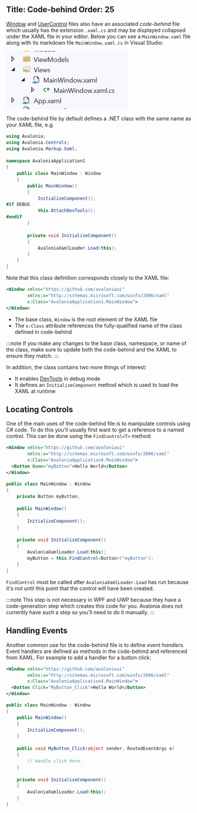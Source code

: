 Title: Code-behind
Order: 25
---

[Window](/docs/window) and [UserControl](/docs/usercontrol) files also have an associated
_code-behind_ file which usually has the extension `.xaml.cs` and may be displayed collapsed under
the XAML file in your editor. Below you can see a `MainWindow.xaml` file along with its markdown
file `MainWindow.xaml.cs` in Visual Studio:

![Code-behind in Visual Studio](images/codebehind-vs.png)

The code-behind file by default defines a .NET class with the same name as your XAML file, e.g.

```csharp
using Avalonia;
using Avalonia.Controls;
using Avalonia.Markup.Xaml;

namespace AvaloniaApplication1
{
    public class MainWindow : Window
    {
        public MainWindow()
        {
            InitializeComponent();
#if DEBUG
            this.AttachDevTools();
#endif
        }

        private void InitializeComponent()
        {
            AvaloniaXamlLoader.Load(this);
        }
    }
}

```

Note that this class definition corresponds closely to the XAML file:

```xml
<Window xmlns="https://github.com/avaloniaui"
        xmlns:x="http://schemas.microsoft.com/winfx/2006/xaml"
        x:Class="AvaloniaApplication1.MainWindow">
</Window>
```

- The base class, `Window` is the root element of the XAML file
- The `x:Class` attribute references the fully-qualified name of the class defined in code-behind

:::note
If you make any changes to the base class, namespace, or name of the class, make sure to update both
the code-behind and the XAML to ensure they match.
:::

In addition, the class contains two more things of interest:

- It enables [DevTools](/docs/quickstart/devtools) in debug mode
- It defines an `InitializeComponent` method which is used to load the XAML at runtime

## Locating Controls

One of the main uses of the code-behind file is to manipulate controls using C# code. To do this
you'll usually first want to get a reference to a named control. This can be done using the
`FindControl<T>` method:

```xml
<Window xmlns="https://github.com/avaloniaui"
        xmlns:x="http://schemas.microsoft.com/winfx/2006/xaml"
        x:Class="AvaloniaApplication4.MainWindow">
  <Button Name="myButton">Hello World</Button>
</Window>
```

```csharp
public class MainWindow : Window
{
    private Button myButton;

    public MainWindow()
    {
        InitializeComponent();
    }

    private void InitializeComponent()
    {
        AvaloniaXamlLoader.Load(this);
        myButton = this.FindControl<Button>("myButton");
    }
}
```

`FindControl` must be called after `AvaloniaXamlLoader.Load` has run because it's not until this
point that the control will have been created.

:::note
This step is not necessary in WPF and UWP because they have a code-generation step which creates
this code for you. Avalonia does not currently have such a step so you'll need to do it manually.
:::

## Handling Events

Another common use for the code-behind file is to define _event handlers_. Event handlers are
defined as methods in the code-behind and referenced from XAML. For example to add a handler for
a button click:

```xml
<Window xmlns="https://github.com/avaloniaui"
        xmlns:x="http://schemas.microsoft.com/winfx/2006/xaml"
        x:Class="AvaloniaApplication4.MainWindow">
  <Button Click="MyButton_Click">Hello World</Button>
</Window>
```

```csharp
public class MainWindow : Window
{
    public MainWindow()
    {
        InitializeComponent();
    }

    public void MyButton_Click(object sender, RoutedEventArgs e)
    {
        // Handle click here.
    }

    private void InitializeComponent()
    {
        AvaloniaXamlLoader.Load(this);
    }
}
```
